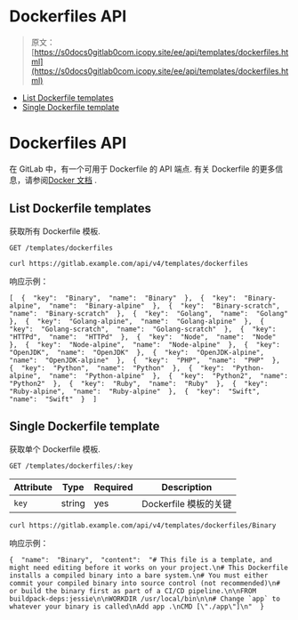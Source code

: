 # Dockerfiles API

> 原文：[https://s0docs0gitlab0com.icopy.site/ee/api/templates/dockerfiles.html](https://s0docs0gitlab0com.icopy.site/ee/api/templates/dockerfiles.html)

*   [List Dockerfile templates](#list-dockerfile-templates)
*   [Single Dockerfile template](#single-dockerfile-template)

# Dockerfiles API[](#dockerfiles-api "Permalink")

在 GitLab 中，有一个可用于 Dockerfile 的 API 端点. 有关 Dockerfile 的更多信息，请参阅[Docker 文档](https://s0docs0docker0com.icopy.site/engine/reference/builder/) .

## List Dockerfile templates[](#list-dockerfile-templates "Permalink")

获取所有 Dockerfile 模板.

```
GET /templates/dockerfiles 
```

```
curl https://gitlab.example.com/api/v4/templates/dockerfiles 
```

响应示例：

```
[  {  "key":  "Binary",  "name":  "Binary"  },  {  "key":  "Binary-alpine",  "name":  "Binary-alpine"  },  {  "key":  "Binary-scratch",  "name":  "Binary-scratch"  },  {  "key":  "Golang",  "name":  "Golang"  },  {  "key":  "Golang-alpine",  "name":  "Golang-alpine"  },  {  "key":  "Golang-scratch",  "name":  "Golang-scratch"  },  {  "key":  "HTTPd",  "name":  "HTTPd"  },  {  "key":  "Node",  "name":  "Node"  },  {  "key":  "Node-alpine",  "name":  "Node-alpine"  },  {  "key":  "OpenJDK",  "name":  "OpenJDK"  },  {  "key":  "OpenJDK-alpine",  "name":  "OpenJDK-alpine"  },  {  "key":  "PHP",  "name":  "PHP"  },  {  "key":  "Python",  "name":  "Python"  },  {  "key":  "Python-alpine",  "name":  "Python-alpine"  },  {  "key":  "Python2",  "name":  "Python2"  },  {  "key":  "Ruby",  "name":  "Ruby"  },  {  "key":  "Ruby-alpine",  "name":  "Ruby-alpine"  },  {  "key":  "Swift",  "name":  "Swift"  }  ] 
```

## Single Dockerfile template[](#single-dockerfile-template "Permalink")

获取单个 Dockerfile 模板.

```
GET /templates/dockerfiles/:key 
```

| Attribute | Type | Required | Description |
| --- | --- | --- | --- |
| `key` | string | yes | Dockerfile 模板的关键 |

```
curl https://gitlab.example.com/api/v4/templates/dockerfiles/Binary 
```

响应示例：

```
{  "name":  "Binary",  "content":  "# This file is a template, and might need editing before it works on your project.\n# This Dockerfile installs a compiled binary into a bare system.\n# You must either commit your compiled binary into source control (not recommended)\n# or build the binary first as part of a CI/CD pipeline.\n\nFROM buildpack-deps:jessie\n\nWORKDIR /usr/local/bin\n\n# Change `app` to whatever your binary is called\nAdd app .\nCMD [\"./app\"]\n"  } 
```